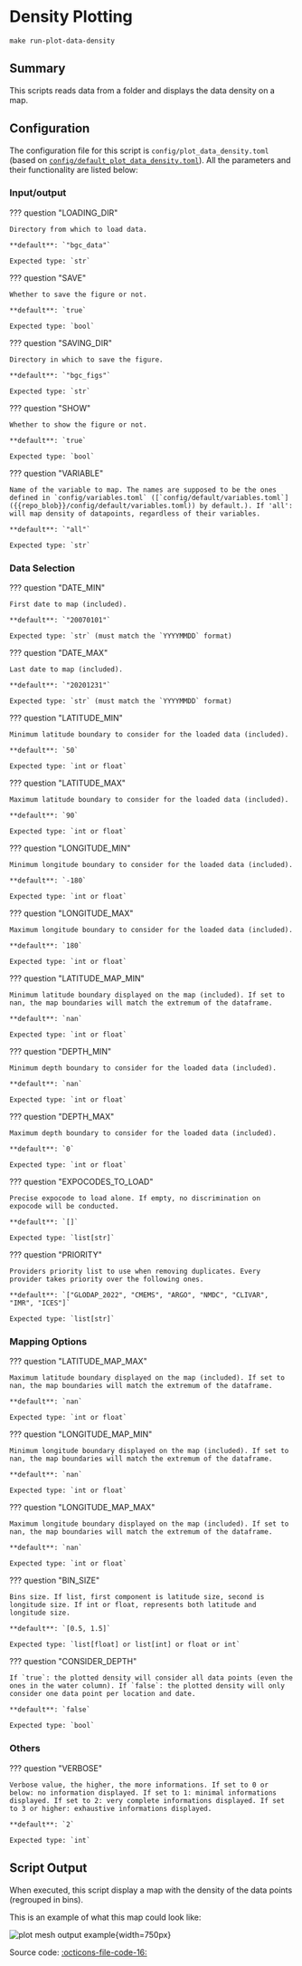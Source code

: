 # Density Plotting

`make run-plot-data-density`
## Summary

This scripts reads data from a folder and displays the data density on a map.

## Configuration

The configuration file for this script is `config/plot_data_density.toml` (based on [`config/default_plot_data_density.toml`]({{repo_blob}}/config/default/plot_data_density.toml)). All the parameters and their functionality are listed below:
### **Input/output**
??? question "LOADING_DIR"

    Directory from which to load data.

    **default**: `"bgc_data"`

    Expected type: `str`

??? question "SAVE"

    Whether to save the figure or not.

    **default**: `true`

    Expected type: `bool`

??? question "SAVING_DIR"

    Directory in which to save the figure.

    **default**: `"bgc_figs"`

    Expected type: `str`

??? question "SHOW"

    Whether to show the figure or not.

    **default**: `true`

    Expected type: `bool`

??? question "VARIABLE"

    Name of the variable to map. The names are supposed to be the ones defined in `config/variables.toml` ([`config/default/variables.toml`]({{repo_blob}}/config/default/variables.toml)) by default.). If 'all': will map density of datapoints, regardless of their variables.

    **default**: `"all"`

    Expected type: `str`
### **Data Selection**
??? question "DATE_MIN"

    First date to map (included).

    **default**: `"20070101"`

    Expected type: `str` (must match the `YYYYMMDD` format)

??? question "DATE_MAX"

    Last date to map (included).

    **default**: `"20201231"`

    Expected type: `str` (must match the `YYYYMMDD` format)

??? question "LATITUDE_MIN"

    Minimum latitude boundary to consider for the loaded data (included).

    **default**: `50`

    Expected type: `int or float`

??? question "LATITUDE_MAX"

    Maximum latitude boundary to consider for the loaded data (included).

    **default**: `90`

    Expected type: `int or float`

??? question "LONGITUDE_MIN"

    Minimum longitude boundary to consider for the loaded data (included).

    **default**: `-180`

    Expected type: `int or float`

??? question "LONGITUDE_MAX"

    Maximum longitude boundary to consider for the loaded data (included).

    **default**: `180`

    Expected type: `int or float`

??? question "LATITUDE_MAP_MIN"

    Minimum latitude boundary displayed on the map (included). If set to nan, the map boundaries will match the extremum of the dataframe.

    **default**: `nan`

    Expected type: `int or float`

??? question "DEPTH_MIN"

    Minimum depth boundary to consider for the loaded data (included).

    **default**: `nan`

    Expected type: `int or float`

??? question "DEPTH_MAX"

    Maximum depth boundary to consider for the loaded data (included).

    **default**: `0`

    Expected type: `int or float`

??? question "EXPOCODES_TO_LOAD"

    Precise expocode to load alone. If empty, no discrimination on expocode will be conducted.

    **default**: `[]`

    Expected type: `list[str]`

??? question "PRIORITY"

    Providers priority list to use when removing duplicates. Every provider takes priority over the following ones.

    **default**: `["GLODAP_2022", "CMEMS", "ARGO", "NMDC", "CLIVAR", "IMR", "ICES"]`

    Expected type: `list[str]`
### **Mapping Options**
??? question "LATITUDE_MAP_MAX"

    Maximum latitude boundary displayed on the map (included). If set to nan, the map boundaries will match the extremum of the dataframe.

    **default**: `nan`

    Expected type: `int or float`

??? question "LONGITUDE_MAP_MIN"

    Minimum longitude boundary displayed on the map (included). If set to nan, the map boundaries will match the extremum of the dataframe.

    **default**: `nan`

    Expected type: `int or float`

??? question "LONGITUDE_MAP_MAX"

    Maximum longitude boundary displayed on the map (included). If set to nan, the map boundaries will match the extremum of the dataframe.

    **default**: `nan`

    Expected type: `int or float`

??? question "BIN_SIZE"

    Bins size. If list, first component is latitude size, second is longitude size. If int or float, represents both latitude and longitude size.

    **default**: `[0.5, 1.5]`

    Expected type: `list[float] or list[int] or float or int`

??? question "CONSIDER_DEPTH"

    If `true`: the plotted density will consider all data points (even the ones in the water column). If `false`: the plotted density will only consider one data point per location and date.

    **default**: `false`

    Expected type: `bool`
### **Others**
??? question "VERBOSE"

    Verbose value, the higher, the more informations. If set to 0 or below: no information displayed. If set to 1: minimal informations displayed. If set to 2: very complete informations displayed. If set to 3 or higher: exhaustive informations displayed.

    **default**: `2`

    Expected type: `int`
## Script Output

When executed, this script display a map with the density of the data points (regrouped in bins).

This is an example of what this map could look like:

![plot mesh output example]({{fix_url("assets/plots/mesh.png")}}){width=750px}

Source code: [:octicons-file-code-16:]({{repo_blob}}/scripts/plot_data_density.py)
